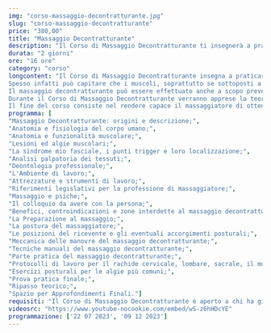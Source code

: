 ```yaml
---
img: "corso-massaggio-decontratturante.jpg"
slug: "corso-massaggio-decontratturante"
price: "380,00"
title: "Massaggio Decontratturante"
description: "Il Corso di Massaggio Decontratturante ti insegnerà a praticare un insieme di tecniche mirate a lenire il dolore muscolare localizzato in aree specifiche del corpo: arti inferiori, schiena e zona lombare, attraverso il trattamento delle contratture muscolari."
durata: "2 giorni"
ore: "16 ore"
category: "corso"
longcontent: "Il Corso di Massaggio Decontratturante insegna a praticare un insieme di tecniche mirate a lenire il dolore muscolare localizzato in aree specifiche del corpo tra cu arti inferiori, schiena o zona lombare, attraverso il trattamento delle contratture muscolari.
Spesso infatti può capitare che i muscoli, soprattutto se sottoposti a sforzi o ad un’attività fisica intensa, posizioni errate…, siano colpiti da un aumento involontario di tono che può provocare fastidio e dolore.
Il massaggio decontratturante può essere effettuato anche a scopo preventivo, infatti veniva utilizzato già nell’antichità, ed anche recentemente è molto popolare in ambito sportivo.
Durante il Corso di Massaggio Decontratturante verranno apprese la teoria di base e le varie tecniche, verranno studiate le principali algie muscolari, i benefici generali del massaggio e le relative controindicazioni, saranno inoltre approfondite, le tecniche per l’individuazione e lo scioglimento dei Punti Trigger.
Il fine del corso consiste nel rendere capace il massaggiatore di ottenere un rilassamento totale della muscolatura trattata."
programma: [
"Massaggio Decontratturante: origini e descrizione;",
"Anatomia e fisiologia del corpo umano;",
"Anatomia e funzionalità muscolare;",
"Lesioni ed algie muscolari;",
"La sindrome mio fasciale, i punti trigger e loro localizzazione;",
"Analisi palpatoria dei tessuti;",
"Deontologia professionale;",
"L'Ambiente di lavoro;",
"Attrezzature e strumenti di lavoro;",
"Riferimenti legislativi per la professione di massaggiatore;",
"Massaggio e psiche;",
"Il colloquio da avere con la persona;",
"Benefici, controindicazioni e zone interdette al massaggio decontratturante;",
"La Preparazione al massaggio;",
"La postura del massaggiatore;",
"Le posizioni del ricevente e gli eventuali accorgimenti posturali;",
"Meccanica delle manovre del massaggio decontratturante;",
"Tecniche manuali del massaggio decontratturante;",
"Parte pratica del massaggio decontratturante;",
"Protocolli di lavoro per il rachide cervicale, lombare, sacrale, il muscolo piriforme e gli arti inferiori;",
"Esercizi posturali per le algie più comuni;",
"Prova pratica finale;",
"Ripasso teorico;",
"Spazio per Approfondimenti Finali."]
requisiti: "Il Corso di Massaggio Decontratturante è aperto a chi ha già un'esperienza di base precedente e soprattutto una conoscenza delle tecniche occidentali del Massaggio Classico Svedese, quali sfioramenti, frizioni, impastamenti, vibrazioni e percussioni, in tutte le loro varianti."
videosrc: "https://www.youtube-nocookie.com/embed/wS-z6hHDcYE"
programmazione: ['22 07 2023', '09 12 2023']  
---
```

